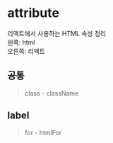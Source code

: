 # attribute

리액트에서 사용하는 HTML 속성 정리  
왼쪽: html  
오른쪽: 리액트

## 공통

> class - className

## label

> for - htmlFor
